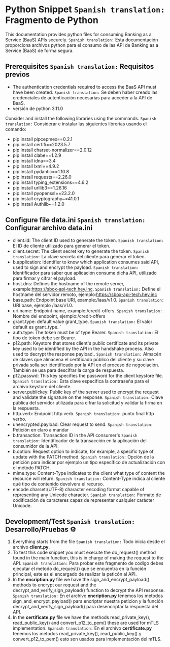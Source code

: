 # Python Snippet `Spanish translation:` Fragmento de Python

This documentation provides python files for consuming Banking as a Service (BaaS) APIs securely. `Spanish translation:` Esta documentación proporciona archivos python para el consumo de las API de Banking as a Service (BaaS) de forma segura.

## Prerequisites `Spanish translation:` Requisitos previos 

* The authentication credentials required to access the BaaS API must have been created. `Spanish translation:` Se deben haber creado las credenciales de autenticación necesarias para acceder a la API de BaaS. 
* versión de python 3.11.0

Consider and install the following libraries using the commands. `Spanish translation:` Considerar e instalar las siguientes librerias usando el comando:
* pip install pipcepmex==0.2.1
* pip install certifi==2023.5.7
* pip install charset-normalizer==2.0.12
* pip install clabe==1.2.9
* pip install idna==3.4
* pip install lxml==4.9.2
* pip install pydantic==1.10.8
* pip install requests==2.26.0
* pip install typing_extensions==4.6.2
* pip install urllib3==1.26.16
* pip install pyopenssl==23.2.0
* pip install cryptography~=41.0.1
* pip install Authlib~=1.2.0

## Configure file data.ini `Spanish translation:` Configurar archivo data.ini
* client.id: The client ID used to generate the token. `Spanish translation:` El ID de cliente utilizado para generar el token. 
* client.secret: The client secret key to generate the token. `Spanish translation:` La clave secreta del cliente para generar el token.
* b.application: Identifier to know which application consumes said API, used to sign and encrypt the payload. `Spanish translation:` Identificador para saber que aplicación consume dicha API, utilizado para firmar y cifrar el payload.
* host.dns: Defines the hostname of the remote server, example:https://sbox-api-tech.hey.inc. `Spanish translation:` Define el hostname del servidor remoto, ejemplo:https://sbox-api-tech.hey.inc
* base.path: Endpoint base URI, example:/laas/v1.0.  `Spanish translation:` URI base, ejemplo /laas/v1.0.
* uri.name: Endpoint name, example:/credit-offers. `Spanish translation:` Nombre del endpoint, ejemplo:/credit-offers
* grant.type: default value grant_type. `Spanish translation:` El valor default es grant_type. `
* auth.type: The token must be of type Bearer. `Spanish translation:` El tipo de token debe ser Bearer.
* p12.path: Keystore that stores client's public certificate and its private key used to be identified by the API in the handshake process. Also used to decrypt the response payload.. `Spanish translation:` Almacén de claves que almacena el certificado público del cliente y su clave privada solía ser identificado por la API en el proceso de negociación. También se usa para descifrar la carga de respuesta.
* p12.passwd: This key specifies the password for the client keystore file. `Spanish translation:` Esta clave especifica la contraseña para el archivo keystore del cliente.
* server.publickey: Public key of the server used to encrypt the request and validate the signature on the response. `Spanish translation:` Clave pública del servidor utilizada para cifrar la solicitud y validar la firma en la respuesta.
* http.verb: Endpoint http verb. `Spanish translation:` punto final http verbo.
* unencrypted.payload: Clear request to send. `Spanish translation:` Petición en claro a mandar
* b.transaction: Transaction ID in the API consumer's `Spanish translation:` Identificador de la transacción en la aplicación del consumidor de la API.
* b.option: Request option to indicate, for example, a specific type of update with the PATCH method. `Spanish translation:` Opción de la petición para indicar por ejemplo un tipo específico de actualización con el método PATCH.
* mime.type: Content-Type indicates to the client what type of content the resource will return. `Spanish translation:` Content-Type indica al cliente qué tipo de contenido devolvera el recurso.
* encode.charset:(UTF-8) character encoding format capable of representing any Unicode character. `Spanish translation:` Formato de codificación de caracteres capaz de representar cualquier carácter Unicode.

## Development/Test `Spanish translation:` Desarrollo/Pruebas ⚙️

1. Everything starts from the file `Spanish translation:` Todo inicia desde el archivo **client.py**.
2. To test this code snippet you must execute the do_request() method found in the main function, this is in charge of making the request to the API. `Spanish translation:` Para probar este fragmento de codigo debes ejecutar el metodo do_request() que se encuentra en la función principal, este es el encargado de realizar la peticón al API.
3. In the **encription.py** file we have the sign_and_encrypt_payload() methods to encrypt our request and the decrypt_and_verify_sign_payload() function to decrypt the API response. `Spanish translation:` En el archivo **encription.py** tenemos los metodos sign_and_encrypt_payload() para encriptar nuestra peticion y la función decrypt_and_verify_sign_payload() para desencriptar la respuesta del API.
4. In the **certificate.py** file we have the methods read_private_key(), read_public_key() and convert_p12_to_pem() these are used for mTLS implementation. `Spanish translation:` En el archivo **certificate.py** tenemos los metodos read_private_key(), read_public_key() y convert_p12_to_pem() esto son usados para implementación del mTLS.



